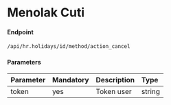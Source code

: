 # Menolak Cuti

#### Endpoint
```bash
/api/hr.holidays/id/method/action_cancel
```

#### Parameters


| Parameter   | Mandatory | Description                          | Type         |
| :--------   | :-------- | :----------                          | :----------- |
| token       | yes       | Token user                           | string       |
